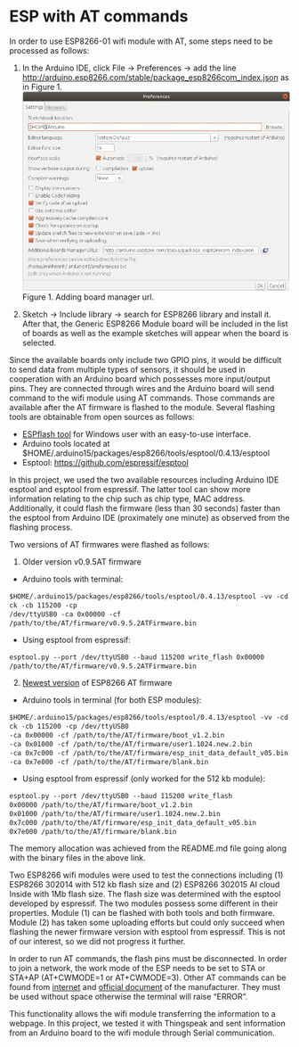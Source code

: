 # ESP with AT commands
In order to use ESP8266-01 wifi module with AT, some steps need to be processed as follows:
1. In the Arduino IDE, click File -> Preferences -> add the line 
http://arduino.esp8266.com/stable/package_esp8266com_index.json as in Figure 1.
![Board manager](https://raw.githubusercontent.com/minhminhng/pistonhand/esp8266_mqtt/BoardManager.png "Figure 1")
Figure 1. Adding board manager url. 

2. Sketch -> Include library -> search for ESP8266 library and install it.
After that, the Generic ESP8266 Module board will be included in the list of boards 
as well as the example sketches will appear when the board is selected.

Since the available boards only include two GPIO pins, it would be difficult to 
send data from multiple types of sensors, it should be used in cooperation with 
an Arduino board which possesses more input/output pins. They are connected through 
wires and the Arduino board will send command to the wifi module using AT commands. 
Those commands are available after the AT firmware is flashed to the module. 
Several flashing tools are obtainable from open sources as follows:

* [ESPflash tool](https://www.espressif.com/en/support/download/other-tools) for Windows user with an easy-to-use interface.
* Arduino tools located at $HOME/.arduino15/packages/esp8266/tools/esptool/0.4.13/esptool
* Esptool: https://github.com/espressif/esptool

In this project, we used the two available resources including Arduino IDE esptool and esptool from espressif. The latter tool can show more information relating to the chip such as chip type, MAC address. Additionally, it could flash the firmware (less than 30 seconds) faster than the esptool from Arduino IDE (proximately one minute) as observed from the flashing process.

Two versions of AT firmwares were flashed as follows:
1. Older version v0.9.5AT firmware 
  * Arduino tools with terminal: 
```
$HOME/.arduino15/packages/esp8266/tools/esptool/0.4.13/esptool -vv -cd ck -cb 115200 -cp 
/dev/ttyUSB0 -ca 0x00000 -cf /path/to/the/AT/firmware/v0.9.5.2ATFirmware.bin
```
  * Using esptool from espressif: 
```
esptool.py --port /dev/ttyUSB0 --baud 115200 write_flash 0x00000 
/path/to/the/AT/firmware/v0.9.5.2ATFirmware.bin
```
2. [Newest version](https://www.espressif.com/en/products/hardware/esp-wroom-02/resources) 
of ESP8266 AT firmware 
  * Arduino tools in terminal (for both ESP modules): 
```
$HOME/.arduino15/packages/esp8266/tools/esptool/0.4.13/esptool -vv -cd ck -cb 115200 -cp /dev/ttyUSB0 
-ca 0x00000 -cf /path/to/the/AT/firmware/boot_v1.2.bin 
-ca 0x01000 -cf /path/to/the/AT/firmware/user1.1024.new.2.bin 
-ca 0x7c000 -cf /path/to/the/AT/firmware/esp_init_data_default_v05.bin 
-ca 0x7e000 -cf /path/to/the/AT/firmware/blank.bin
``` 
  * Using esptool from espressif (only worked for the 512 kb module): 
```
esptool.py --port /dev/ttyUSB0 --baud 115200 write_flash 
0x00000 /path/to/the/AT/firmware/boot_v1.2.bin 
0x01000 /path/to/the/AT/firmware/user1.1024.new.2.bin 
0x7c000 /path/to/the/AT/firmware/esp_init_data_default_v05.bin 
0x7e000 /path/to/the/AT/firmware/blank.bin
``` 

The memory allocation was achieved from the README.md file going along with the 
binary files in the above link.

Two ESP8266 wifi modules were used to test the connections including (1) ESP8266 302014 
with 512 kb flash size and (2) ESP8266 302015 AI cloud Inside with 1Mb flash size. 
The flash size was determined with the esptool developed by espressif. The two modules 
possess some different in their properties. Module (1) can be flashed with both tools 
and both firmware. Module (2) has taken some uploading efforts but could only succeed
 when flashing the newer firmware version with esptool from espressif. This is not of 
 our interest, so we did not progress it further.


In order to run AT commands, the flash pins must be disconnected. In order to join 
a network, the work mode of the ESP needs to be set to STA or STA+AP 
(AT+CWMODE=1 or AT+CWMODE=3). Other AT commands can be found from 
[internet](https://www.electrodragon.com/w/ESP8266_AT-Command_firmware) and 
[official document](https://www.espressif.com/en/support/download/documents) of 
the manufacturer. They must be used without space otherwise the terminal will 
raise “ERROR”.

This functionality allows the wifi module transferring the information to a webpage. 
In this project, we tested it with Thingspeak and sent information from an Arduino
 board to the wifi module through Serial communication.

[ESPflash tool]: https://www.espressif.com/en/support/download/other-tools
[Newest version]: https://www.espressif.com/en/products/hardware/esp-wroom-02/resources
[internet]: https://www.electrodragon.com/w/ESP8266_AT-Command_firmware
[official document]: https://www.espressif.com/en/support/download/documents